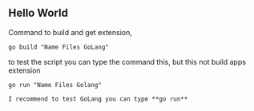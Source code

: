 ## Hello World

Command to build and get extension,

    go build "Name Files GoLang" 
    
to test the script you can type the command this, but this not build apps extension

    go run "Name Files Golang" 

``I recommend to test GoLang you can type **go run**`` 

